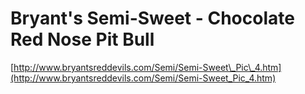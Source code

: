 <!--
id: 138420
link: http://tumblr.atmos.org/post/138420/bryants-semi-sweet-chocolate-red-nose-pit-bull
slug: bryants-semi-sweet-chocolate-red-nose-pit-bull
date: Mon Mar 12 2007 19:51:14 GMT-0700 (PDT)
publish: 2007-03-012
tags: 
title: Bryant's Semi-Sweet - Chocolate Red Nose Pit Bull
-->


Bryant's Semi-Sweet - Chocolate Red Nose Pit Bull
=================================================

[http://www.bryantsreddevils.com/Semi/Semi-Sweet\_Pic\_4.htm](http://www.bryantsreddevils.com/Semi/Semi-Sweet_Pic_4.htm)

